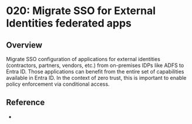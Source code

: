 # 020: Migrate SSO for External Identities federated apps

## Overview

Migrate SSO configuration of applications for external identities (contractors, partners, vendors, etc.) from on-premises IDPs like ADFS to Entra ID. Those applications can benefit from the entire set of capabilities available in Entra ID. In the context of zero trust, this is important to enable policy enforcement via conditional access.

## Reference

* 
